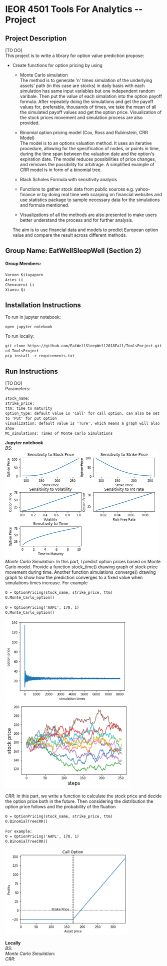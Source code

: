 # IEOR 4501 Tools For Analytics -- Project  

## Project Description
[TO DO]  
This project is to write a library for option value prediction propose:
- Create functions for option pricing by using 
    - Monte Carlo simulation   
      The method is to generate 'n' times simulation of the underlying assets' path (in this case are stocks) in daily basis with each simulation has same input variables but one independent random varibale. Then put the value of each simalation into the option payoff formula. After repeately doing the simulations and get the payoff values for, preferable, thousands of times, we take the mean of all the simulated payoff values and get the option price.
      Visualization of the stock prices movement and simulation process are also provided.
    
    - Binomial option pricing model (Cox, Ross and Rubinstein, CRR Model)   
    The model is to an options valuation method. It uses an iterative procedure, allowing for the specification of nodes, or points in time, during the time span between the valuation date and the option's expiration date. The model reduces possibilities of price changes, and removes the possibility for arbitrage. A simplified example of CRR model is in form of a binomial tree.

    - Black Scholes Formula with sensitivity analysis     
    
    - Functions to gather stock data from public sources e.g. yahoo-finance or by doing real time web scarping on financial websites and use statistics package to sample necessary data for the simulations and formula mentioned.
    
    - Visualizations of all the methods are also presented to make users better understand the process and for further analysis. 
  
  The aim is to use financial data and models to predict European option value and compare the result across different methods.


## Group Name: EatWellSleepWell (Section 2)
#### Group Members: 
    Varoon Kitayaporn
    Aries Li
    Chenxuerui Li
    Xiaosu Qi   

## Installation Instructions 
To run in jupyter notebook:   

    open jupyter notebook
      
To run locally:   

    git clone https://github.com/EatWellSleepWell2018Fall/ToolsPorject.git
    cd ToolsProject
    pip install -r requirements.txt

## Run Instructions
[TO DO]    
Parameters:   

    stock_name: 
    strike_price:
    ttm: time to maturity
    option_type: default value is 'Call' for call option, can also be set to 'Put' for put option
    visualization: default value is 'Ture', which means a graph will also show
    MC_simulations: Times of Monte Carlo Simulations

**Jupyter notebook**    
_BS_:    
![BS](https://github.com/EatWellSleepWell2018Fall/ToolsPorject/blob/master/images/BS.png)  
_Monte Carlo Simulation_: In this part, I predict option prices based on Monte Carlo model. Provide a function stock_time() drawing graph of stock price movement during time. Another function simulations_converge() drawing graph to show how the prediction converges to a fixed value when simulations times increase.
For example
    
    O = OptionPricing(stock_name, strike_price, ttm)
    O.Monte_Carlo_option()
    
    O = OptionPricing('AAPL', 170, 1)
    O.Monte_Carlo_option()
![Monte Carlo1](https://github.com/EatWellSleepWell2018Fall/ToolsPorject/blob/master/images/simulation1.png)
![Monte Carlo2](https://github.com/EatWellSleepWell2018Fall/ToolsPorject/blob/master/images/simulation2.png)

_CRR_: In this part, we write a function to calculate the stock price and decide the option price both in the future. Then considering the distribution the option price follows and the probability of the fluation
    
    O = OptionPricing(stock_name, strike_price, ttm)
    O.BinomialTreeCRR()
    
    For example:
    O = OptionPricing('AAPL', 170, 1)
    O.BinomialTreeCRR()
![CRR](https://github.com/EatWellSleepWell2018Fall/ToolsPorject/blob/master/images/crr-call.png)

**Locally**   
_BS_:    
_Monte Carlo Simulation_:    
_CRR_:   
